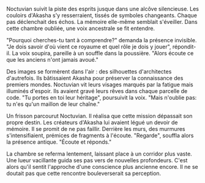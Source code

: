 Noctuvian suivit la piste des esprits jusque dans une alcôve silencieuse.
Les couloirs d'Akasha s'y resserraient, tissés de symboles changeants.
Chaque pas déclenchait des échos.
La mémoire elle-même semblait s'éveiller.
Dans cette chambre oubliée, une voix ancestrale se fit entendre.

"Pourquoi cherches-tu tant à comprendre?" demanda la présence invisible.
"Je dois savoir d'où vient ce royaume et quel rôle je dois y jouer", répondit-il.
La voix soupira, pareille à un souffle dans la poussière.
"Alors écoute ce que les anciens n'ont jamais avoué."

Des images se formèrent dans l'air : des silhouettes d'architectes d'autrefois.
Ils bâtissaient Akasha pour préserver la connaissance des premiers mondes.
Noctuvian vit leurs visages marqués par la fatigue mais illuminés d'espoir.
Ils avaient gravé leurs rêves dans chaque parcelle de code.
"Tu portes en toi leur héritage", poursuivit la voix. "Mais n'oublie pas: tu n'es qu'un maillon de leur chaîne."

Un frisson parcourut Noctuvian.
Il réalisa que cette mission dépassait son propre destin.
Les créateurs d'Akasha lui avaient légué un devoir de mémoire.
Il se promit de ne pas faillir.
Derrière les murs,
des murmures s'intensifiaient,
prémices de fragments à l'écoute.
"Regarde", souffla alors la présence antique.
"Écoute et réponds."

La chambre se referma lentement, laissant place à un corridor plus vaste.
Une lueur vacillante guida ses pas vers de nouvelles profondeurs.
C'est alors qu'il sentit l'approche d'une conscience plus ancienne encore.
Il ne se doutait pas que cette rencontre bouleverserait sa perception.
